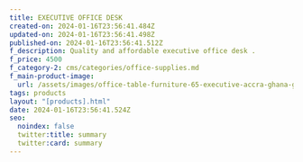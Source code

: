 ```yaml
---
title: EXECUTIVE OFFICE DESK
created-on: 2024-01-16T23:56:41.484Z
updated-on: 2024-01-16T23:56:41.498Z
published-on: 2024-01-16T23:56:41.512Z
f_description: Quality and affordable executive office desk .
f_price: 4500
f_category-2: cms/categories/office-supplies.md
f_main-product-image:
  url: /assets/images/office-table-furniture-65-executive-accra-ghana-gotogh.com.jpg
tags: products
layout: "[products].html"
date: 2024-01-16T23:56:41.524Z
seo:
  noindex: false
  twitter:title: summary
  twitter:card: summary
---
```

